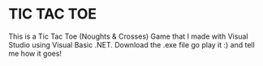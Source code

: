 # TIC TAC TOE
This is a Tic Tac Toe (Noughts &amp; Crosses) Game that I made with Visual Studio using Visual Basic .NET. Download the .exe file go play it :) and tell me how it goes!
